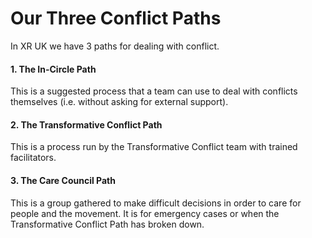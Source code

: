 # Our Three Conflict Paths

In XR UK we have 3 paths for dealing with conflict.

#### **1. The In-Circle Path**

This is a suggested process that a team can use to deal with conflicts themselves \(i.e. without asking for external support\).

#### 2. The Transformative Conflict Path

This is a process run by the Transformative Conflict team with trained facilitators.

#### 3. The Care Council Path

This is a group gathered to make difficult decisions in order to care for people and the movement. It is for emergency cases or when the Transformative Conflict Path has broken down.  


